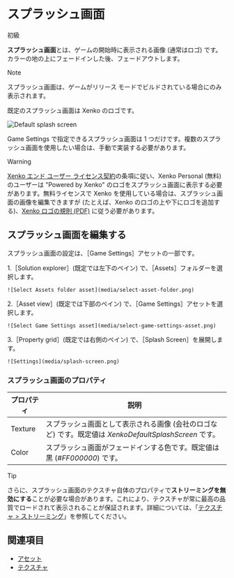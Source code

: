 # スプラッシュ画面

<span class="label label-doc-level">初級</span>

**スプラッシュ画面**とは、ゲームの開始時に表示される画像 (通常はロゴ) です。カラーの地の上にフェードインした後、フェードアウトします。

> [!NOTE]
> スプラッシュ画面は、ゲームがリリース モードでビルドされている場合にのみ表示されます。

既定のスプラッシュ画面は Xenko のロゴです。

![Default splash screen](media/XenkoDefaultSplashScreen.png)

Game Settings で指定できるスプラッシュ画面は 1 つだけです。複数のスプラッシュ画面を使用したい場合は、手動で実装する必要があります。

> [!WARNING]
> [Xenko エンド ユーザー ライセンス契約](http://xenko.com/legal/eula)の条項に従い、Xenko Personal (無料) のユーザーは "Powered by Xenko" のロゴをスプラッシュ画面に表示する必要があります。無料ライセンスで Xenko を使用している場合は、スプラッシュ画面の画像を編集できますが (たとえば、Xenko のロゴの上や下にロゴを追加する)、[Xenko ロゴの規則 (PDF)](https://xenko.com/legal/xenko-logo-regulations.pdf) に従う必要があります。

## スプラッシュ画面を編集する

スプラッシュ画面の設定は、［Game Settings］アセットの一部です。

1.［Solution explorer］(既定では左下のペイン) で、［Assets］フォルダーを選択します。

    ![Select Assets folder asset](media/select-asset-folder.png)

2.［Asset view］(既定では下部のペイン) で、［Game Settings］アセットを選択します。

    ![Select Game Settings asset](media/select-game-settings-asset.png)

3.［Property grid］(既定では右側のペイン) で、［Splash Screen］を展開します。

    ![Settings](media/splash-screen.png)

### スプラッシュ画面のプロパティ

| プロパティ | 説明
|----------|------------
| Texture  | スプラッシュ画面として表示される画像 (会社のロゴなど) です。既定値は *XenkoDefaultSplashScreen* です。
| Color    | スプラッシュ画面がフェードインする色です。既定値は黒 (*#FF000000*) です。

>[!TIP]
>さらに、スプラッシュ画面のテクスチャ自体のプロパティで**ストリーミングを無効にする**ことが必要な場合があります。これにより、テクスチャが常に最高の品質でロードされて表示されることが保証されます。詳細については、「[テクスチャ > ストリーミング](../graphics/textures/streaming.md)」を参照してください。

## 関連項目

* [アセット](../game-studio/game-settings.md)
* [テクスチャ](../graphics/textures/index.md)
